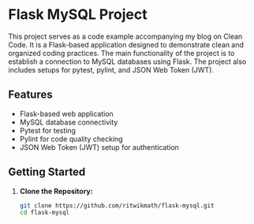 # Flask MySQL Project

This project serves as a code example accompanying my blog on Clean Code. It is a Flask-based application designed to demonstrate clean and organized coding practices. The main functionality of the project is to establish a connection to MySQL databases using Flask. The project also includes setups for pytest, pylint, and JSON Web Token (JWT).

## Features

- Flask-based web application
- MySQL database connectivity
- Pytest for testing
- Pylint for code quality checking
- JSON Web Token (JWT) setup for authentication

## Getting Started

1. **Clone the Repository:**
   ```bash
   git clone https://github.com/ritwikmath/flask-mysql.git
   cd flask-mysql
